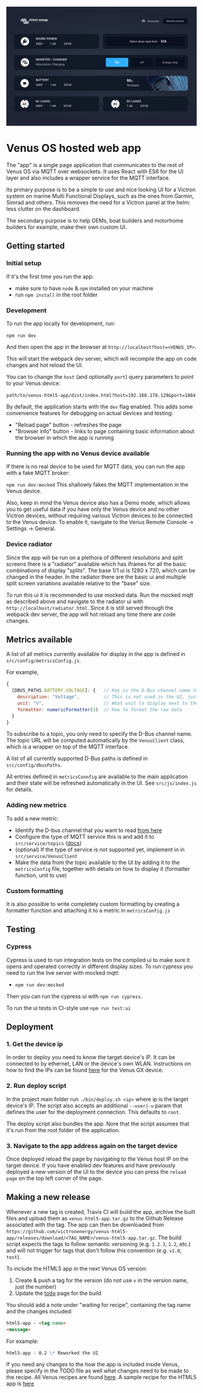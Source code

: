 ![screenshot](/victron-webapp-screenshot.jpg?raw=true)

# Venus OS hosted web app

The "app" is a single page application that communicates to the rest of Venus OS via MQTT over websockets.
It uses React with ES6 for the UI layer and also includes a wrapper service for the MQTT interface.

Its primary purpose is to be a simple to use and nice looking UI for a Victron system on
marine Multi Functional Displays, such as the ones from Garmin, Simrad and others. This
removes the need for a Victron panel at the helm: less clutter on the dashboard.

The secondary purpose is to help OEMs, boat builders and motorhome builders for example,
make their own custom UI.

## Getting started

### Initial setup

If it's the first time you run the app:

- make sure to have `node` & `npm` installed on your machine
- run `npm install` in the root folder

### Development

To run the app locally for development, run:

`npm run dev`

And then open the app in the browser at `http://localhost?host=<VENUS_IP>`.

This will start the webpack dev server, which will recompile the app on code changes and hot reload the UI.

You can to change the `host` (and optionally `port`) query parameters to point to your Venus device:

`path/to/venus-html5-app/dist/index.html?host=192.168.178.129&port=1884`

By default, the application starts with the `dev` flag enabled.
This adds some convenience features for debugging on actual devices and testing:

- "Reload page" button - refreshes the page
- "Browser info" button - links to page containing basic information about the browser in which the app is running

### Running the app with no Venus device available

If there is no real device to be used for MQTT data, you can run the app with a fake MQTT broker:

`npm run dev:mocked`
This shallowly fakes the MQTT implementation in the Venus device.

Also, keep in mind the Venus device also has a Demo mode, which allows you to get useful data if you have only the Venus device and no other Victron devices, without requiring various Victron devices to be connected to the Venus device.
To enable it, navigate to the Venus Remote Console -> Settings -> General.

### Device radiator

Since the app will be run on a plethora of different resolutions and split screens there is a "radiator" available which has iframes for all the
basic combinations of display "splits". The base 1/1 ui is 1280 x 720, which can be changed in the header. In the radiator there are the basic ui
and multiple split screen variations available relative to the "base" size.

To run this ui it is recommended to use mocked data. Run the mocked mqtt as described above and navigate to the radiator ui with `http://localhost/radiator.html`.
Since it is still served through the webpack dev server, the app will hot reload any time there are code changes.

## Metrics available

A list of all metrics currently available for display in the app is defined in `src/config/metricsConfig.js`.

For example,

```js
{
  [DBUS_PATHS.BATTERY.VOLTAGE]: {   // Key is the D-Bus channel name to listen to
    description: "Voltage",         // This is not used in the UI, just meta data
    unit: "V",                      // What unit to display next to the metric
    formatter: numericFormatter(1)  // How to format the raw data
  }
}
```

To subscribe to a topic, you only need to specify the D-Bus channel name. The topic URL will be computed automatically by the `VenusClient` class, which is a wrapper on top of the MQTT interface.

A list of all currently supported D-Bus paths is defined in `src/config/dbusPaths`.

All entries defined in `metricsConnfig` are available to the main application and their state will be refreshed automatically in the UI.
See `src/js/index.js` for details.

### Adding new metrics

To add a new metric:

- Identify the D-bus channel that you want to read [from here](https://github.com/victronenergy/venus/wiki/dbus)
- Configure the type of MQTT service this is and add it to `src/service/topics` ([docs](https://github.com/victronenergy/dbus-mqtt))
- (optional) If the type of service is not supported yet, implement in in `src/service/VenusClient`
- Make the data from the topic available to the UI by adding it to the `metricsConfig` file, together with details on how to display it (formatter function, unit to use)

### Custom formatting

It is also possible to write completely custom formatting by creating a formatter
function and attaching it to a metric in `metricsConfig.js`

## Testing

### Cypress

Cypress is used to run integration tests on the compiled ui to make sure it opens and operated correctly in different
display sizes. To run cypress you need to run the live server with mocked mqtt:

- `npm run dev:mocked`

Then you can run the cypress ui with `npm run cypress`.

To run the ui tests in CI-style use `npm run test:ui`

## Deployment

### 1. Get the device ip

In order to deploy you need to know the target device's IP. It can be connected to by ethernet, LAN or the device's own WLAN.
Instructions on how to find the IPs can be found [here](https://www.victronenergy.com/live/venus-gx:start#accessing_the_device)
for the Venus GX device.

### 2. Run deploy script

In the project main folder run `./bin/deploy.sh <ip>` where ip is the target device's IP. The script also accepts an additional
`--user|-u` param that defines the user for the deployment connection. This defaults to `root`.

The deploy script also bundles the app. Nore that the script assumes that it's run from the root folder of the application.

### 3. Navigate to the app address again on the target device

Once deployed reload the page by navigating to the Venus host IP on the target device.
If you have enabled dev features and have previously deployed a new version of the UI to the device you can
press the `reload page` on the top left corner of the page.

## Making a new release

Whenever a new tag is created, Travis CI will build the app, archive the built files and upload them as `venus-html5-app.tar.gz` to the Github Release associated with the tag.
The app can then be downloaded from `https://github.com/victronenergy/venus-html5-app/releases/download/<TAG_NAME>/venus-html5-app.tar.gz`.
The build script expects the tags to follow semantic versioning (e.g. `1.2.3`, `1.2`, etc.) and will not trigger for tags that don't follow this convention (e.g. `v1.0`, `test`).

To include the HTML5 app in the next Venus OS version:

1. Create & push a tag for the version (do not use `v` in the version name, just the number)
2. Update the [todo](https://github.com/victronenergy/venus-private/wiki/todo) page for the build

You should add a note under "waiting for recipe", containing the tag name and the changes included:

```md
html5-app - <tag name>
<message>
```

For example:

```md
html5-app - 0.2 \* Reworked the UI
```

If you need any changes to the how the app is included inside Venus, please specify in the TODO file as well what changes need to be made to the recipe.
All Venus recipes are found [here](https://github.com/victronenergy/meta-victronenergy/tree/master/meta-ve-software/recipes-ve).
A sample recipe for the HTML5 app is [here](https://github.com/victronenergy/meta-victronenergy/tree/master/meta-ve-software/recipes-ve)

